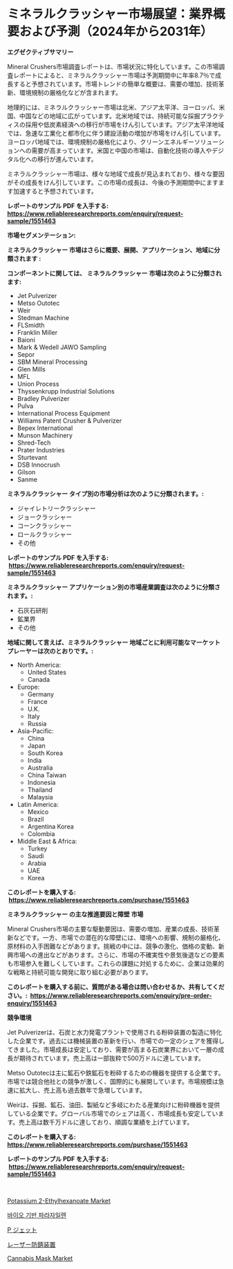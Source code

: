<p><h1>ミネラルクラッシャー市場展望：業界概要および予測（2024年から2031年）</h1></p><p><strong>エグゼクティブサマリー</strong></p>
<p><p>Mineral Crushers市場調査レポートは、市場状況に特化しています。この市場調査レポートによると、ミネラルクラッシャー市場は予測期間中に年率8.7％で成長すると予想されています。市場トレンドの簡単な概要は、需要の増加、技術革新、環境規制の厳格化などが含まれます。</p><p>地理的には、ミネラルクラッシャー市場は北米、アジア太平洋、ヨーロッパ、米国、中国などの地域に広がっています。北米地域では、持続可能な採掘プラクティスの採用や低炭素経済への移行が市場をけん引しています。アジア太平洋地域では、急速な工業化と都市化に伴う建設活動の増加が市場をけん引しています。ヨーロッパ地域では、環境規制の厳格化により、クリーンエネルギーソリューションへの需要が高まっています。米国と中国の市場は、自動化技術の導入やデジタル化への移行が進んでいます。</p><p>ミネラルクラッシャー市場は、様々な地域で成長が見込まれており、様々な要因がその成長をけん引しています。この市場の成長は、今後の予測期間中にますます加速すると予想されています。</p></p>
<p><strong>レポートのサンプル PDF を入手する: <a href="https://www.reliableresearchreports.com/enquiry/request-sample/1551463">https://www.reliableresearchreports.com/enquiry/request-sample/1551463</a></strong></p>
<p><strong>市場セグメンテーション:</strong></p>
<p><strong> ミネラルクラッシャー 市場はさらに概要、展開、アプリケーション、地域に分類されます :</strong></p>
<p><strong>コンポーネントに関しては、 ミネラルクラッシャー 市場は次のように分類されます: &nbsp;</strong></p>
<p><ul><li>Jet Pulverizer</li><li>Metso Outotec</li><li>Weir</li><li>Stedman Machine</li><li>FLSmidth</li><li>Franklin Miller</li><li>Baioni</li><li>Mark & Wedell JAWO Sampling</li><li>Sepor</li><li>SBM Mineral Processing</li><li>Glen Mills</li><li>MFL</li><li>Union Process</li><li>Thyssenkrupp Industrial Solutions</li><li>Bradley Pulverizer</li><li>Pulva</li><li>International Process Equipment</li><li>Williams Patent Crusher & Pulverizer</li><li>Bepex International</li><li>Munson Machinery</li><li>Shred-Tech</li><li>Prater Industries</li><li>Sturtevant</li><li>DSB Innocrush</li><li>Gilson</li><li>Sanme</li></ul></p>
<p><strong> ミネラルクラッシャー タイプ別の市場分析は次のように分類されます。:</strong></p>
<p><ul><li>ジャイレトリークラッシャー</li><li>ジョークラッシャー</li><li>コーンクラッシャー</li><li>ロールクラッシャー</li><li>その他</li></ul></p>
<p><strong>レポートのサンプル PDF を入手する: &nbsp;<a href="https://www.reliableresearchreports.com/enquiry/request-sample/1551463">https://www.reliableresearchreports.com/enquiry/request-sample/1551463</a></strong></p>
<p><strong> ミネラルクラッシャー アプリケーション別の市場産業調査は次のように分類されます。:</strong></p>
<p><ul><li>石灰石研削</li><li>鉱業界</li><li>その他</li></ul></p>
<p><strong>地域に関して言えば、ミネラルクラッシャー 地域ごとに利用可能なマーケットプレーヤーは次のとおりです。:</strong></p>
<p><ul>
    <li>
        North America:
        <ul>
            <li>United States</li>
            <li>Canada</li>
        </ul>
    </li>
    <li>
        Europe:
        <ul>
            <li>Germany</li>
            <li>France</li>
            <li>U.K.</li>
            <li>Italy</li>
            <li>Russia</li>
        </ul>
    </li>
    <li>
        Asia-Pacific:
        <ul>
            <li>China</li>
            <li>Japan</li>
            <li>South Korea</li>
            <li>India</li>
            <li>Australia</li>
            <li>China Taiwan</li>
            <li>Indonesia</li>
            <li>Thailand</li>
            <li>Malaysia</li>
        </ul>
    </li>
    <li>
        Latin America:
        <ul>
            <li>Mexico</li>
            <li>Brazil</li>
            <li>Argentina Korea</li>
            <li>Colombia</li>
        </ul>
    </li>
    <li>
        Middle East & Africa:
        <ul>
            <li>Turkey</li>
            <li>Saudi</li>
            <li>Arabia</li>
            <li>UAE</li>
            <li>Korea</li>
        </ul>
    </li>
    </ul></p>
<p><strong>このレポートを購入する: &nbsp;<a href="https://www.reliableresearchreports.com/purchase/1551463">https://www.reliableresearchreports.com/purchase/1551463</a></strong></p>
<p><strong>ミネラルクラッシャー の主な推進要因と障壁 市場</strong></p>
<p><p>Mineral Crushers市場の主要な駆動要因は、需要の増加、産業の成長、技術革新などです。一方、市場での潜在的な障壁には、環境への影響、規制の厳格化、原材料の入手困難などがあります。挑戦の中には、競争の激化、価格の変動、新興市場への進出などがあります。さらに、市場の不確実性や景気後退などの要素も市場参入を難しくしています。これらの課題に対処するために、企業は効果的な戦略と持続可能な開発に取り組む必要があります。</p></p>
<p><strong>このレポートを購入する前に、質問がある場合は問い合わせるか、共有してください。:&nbsp; <a href="https://www.reliableresearchreports.com/enquiry/pre-order-enquiry/1551463">https://www.reliableresearchreports.com/enquiry/pre-order-enquiry/1551463</a></strong></p>
<p><strong>競争環境</strong></p>
<p><p>Jet Pulverizerは、石炭と水力発電プラントで使用される粉砕装置の製造に特化した企業です。過去には機械装置の革新を行い、市場での一定のシェアを獲得してきました。市場成長は安定しており、需要が高まる石炭業界において一層の成長が期待されています。売上高は一部抜粋で500万ドルに達しています。</p><p>Metso Outotecは主に鉱石や鉄鉱石を粉砕するための機器を提供する企業です。市場では競合他社との競争が激しく、国際的にも展開しています。市場規模は急速に拡大し、売上高も過去数年で急増しています。</p><p>Weirは、採掘、鉱石、油田、製紙など多岐にわたる産業向けに粉砕機器を提供している企業です。グローバル市場でのシェアは高く、市場成長も安定しています。売上高は数千万ドルに達しており、順調な業績を上げています。</p></p>
<p><strong>このレポートを購入する: &nbsp; <a href="https://www.reliableresearchreports.com/purchase/1551463">https://www.reliableresearchreports.com/purchase/1551463</a></strong></p>
<p><strong>レポートのサンプル PDF を入手する: &nbsp;<a href="https://www.reliableresearchreports.com/enquiry/request-sample/1551463">https://www.reliableresearchreports.com/enquiry/request-sample/1551463</a></strong><strong></strong></p>
<p>&nbsp;</p>
<p><p><a href="https://issuu.com/reportprime-2/docs/potassium-2-ethylhexanoate-market-size-2030.pptx">Potassium 2-Ethylhexanoate Market</a></p><p><a href="https://medium.com/@waynewood21/%EB%B0%94%EC%9D%B4%EC%98%A4-%EA%B8%B0%EB%B0%98-%ED%8C%8C%EB%9D%BC-%EC%9E%90%EC%9D%BC%EB%A0%8C-%EC%8B%9C%EC%9E%A5-2031%EB%85%84%EA%B9%8C%EC%A7%80%EC%9D%98-%ED%8A%B8%EB%A0%8C%EB%93%9C-%EC%98%88%EC%B8%A1-%EB%B0%8F-%EA%B2%BD%EC%9F%81-%EB%B6%84%EC%84%9D-e1087f2b9221">바이오 기반 파라자일렌</a></p><p><a href="https://github.com/NashBeahan2023/Market-Research-Report-List-1/blob/main/40996297105.md">P ジェット</a></p><p><a href="https://github.com/joaejkdzgyljvo6/Market-Research-Report-List-1/blob/main/88723597104.md">レーザー防錆装置</a></p><p><a href="https://github.com/lylyparadise/Market-Research-Report-List-2/blob/main/cannabis-mask-market.md">Cannabis Mask Market</a></p></p>